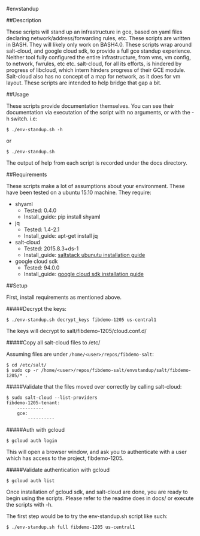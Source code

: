 #envstandup

##Description

These scripts will stand up an infrastructure in gce, based on yaml files declaring network/address/forwarding rules, etc. These scripts are written in BASH. They will likely only work on BASH4.0. These scripts wrap around salt-cloud, and google cloud sdk, to provide a full gce standup experience. Neither tool fully configured the entire infrastructure, from vms, vm config, to network, fwrules, etc etc. salt-cloud, for all its efforts, is hindered by progress of libcloud, which intern hinders progress of their GCE module. Salt-cloud also has no concept of a map for network, as it does for vm layout. These scripts are intended to help bridge that gap a bit.

##Usage

These scripts provide documentation themselves. You can see their documentation via executation of the script with no arguments, or with the -h switch. i.e:

    $ ./env-standup.sh -h

or

    $ ./env-standup.sh

The output of help from each script is recorded under the docs directory.

##Requirements

These scripts make a lot of assumptions about your environment. These have been tested on a ubuntu 15.10 machine. They require:

- shyaml
  - Tested: 0.4.0
  - Install_guide: pip install shyaml
- jq
  - Tested: 1.4-2.1
  - Install_guide: apt-get install jq
- salt-cloud
  - Tested: 2015.8.3+ds-1
  - Install_guide: [saltstack ubunutu installation guide](https://docs.saltstack.com/en/latest/topics/installation/ubuntu.html)
- google cloud sdk
  - Tested: 94.0.0
  - Install_guide: [google cloud sdk installation guide](https://cloud.google.com/sdk/#debubu)

##Setup

First, install requirements as mentioned above.

#####Decrypt the keys:

```
$ ./env-standup.sh decrypt_keys fibdemo-1205 us-central1
```

The keys will decrypt to salt/fibdemo-1205/cloud.conf.d/

#####Copy all salt-cloud files to /etc/

Assuming files are under `/home/<user>/repos/fibdemo-salt`:

```
$ cd /etc/salt/
$ sudo cp -r /home/<user>/repos/fibdemo-salt/envstandup/salt/fibdemo-1205/* .
```

#####Validate that the files moved over correctly by calling salt-cloud:

```
$ sudo salt-cloud --list-providers
fibdemo-1205-tenant:
    ----------
    gce:
        ----------
```

#####Auth with gcloud

```
$ gcloud auth login
```

This will open a browser window, and ask you to authenticate with a user which has access to the project, fibdemo-1205.

#####Validate authentication with gcloud

```
$ gcloud auth list
```

Once installation of gcloud sdk, and salt-cloud are done, you are ready to begin using the scripts. Please refer to the readme does in docs/ or execute the scripts with -h.

The first step would be to try the env-standup.sh script like such:

```
$ ./env-standup.sh full fibdemo-1205 us-central1
```
